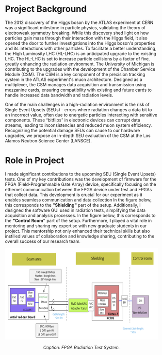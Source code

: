 # Project Background 

The 2012 discovery of the Higgs boson by the ATLAS experiment at CERN was a significant milestone in particle physics, validating the theory of electroweak symmetry breaking. While this discovery shed light on how particles gain mass through their interaction with the Higgs field, it also opened the door to further investigations into the Higgs boson's properties and its interactions with other particles. To facilitate a better understanding, the High Luminosity LHC (HL-LHC) is an anticipated upgrade to the existing LHC. The HL-LHC is set to increase particle collisions by a factor of five, greatly enhancing the radiation environment.  The University of Michigan is contributing to the upgrades with the development of the Chamber Service Module (CSM). The CSM is a key component of the precision tracking system in the ATLAS experiment's muon architecture.  Designed as a multiplexer, the CSM manages data acquisition and transmission using mezzanine cards, ensuring compatibility with existing and future cards to handle increased data bandwidth and radiation levels.

One of the main challenges in a high-radiation environment is the risk of Single Event Upsets (SEUs) - errors where radiation changes a data bit to an incorrect value, often due to energetic particles interacting with sensitive components. These “bitflips” in electronic devices can corrupt data streams, leading to inconsistencies and reduced muon system efficiency. Recognizing the potential damage SEUs can cause to our hardware upgrades, we propose an in-depth SEU evaluation of the CSM at the Los Alamos Neutron Science Center (LANSCE).

# Role in Project
I made significant contributions to the upcoming SEU (Single Event Upsets) tests. One of my key contributions was the development of firmware for the FPGA (Field-Programmable Gate Array) device, specifically focusing on the ethernet communication between the FPGA device under test and FPGAs that collect data. This development is crucial for our experiment as it enables seamless communication and data collection  In the figure below, this corresponds to the **"Shielding"** part of the setup. Additionally, I designed the software GUI used in radiation tests, simplifying the data acquisition and analysis processes. In the figure below, this corresponds to the **"Control Room"** part of the setup. Furthermore, I played a vital role in mentoring and sharing my expertise with new graduate students in our project. This mentorship not only enhanced their technical skills but also instilled values of collaboration and knowledge sharing, contributing to the overall success of our research team. 

<div align="center">
  <img src="FPGA_RadiationSystem.png" alt="FPGA Setup" width="600" height="300">
  <p><em>Caption: FPGA Radiation Test System.</em></p>
</div>
